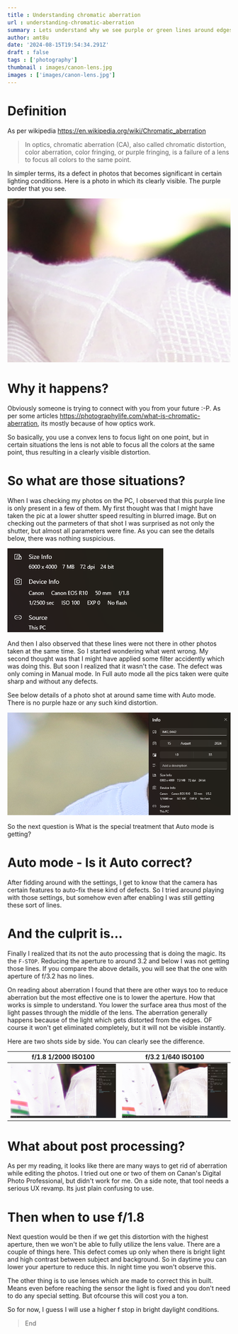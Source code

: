 ```yaml
---
title : Understanding chromatic aberration
url : understanding-chromatic-aberration
summary : Lets understand why we see purple or green lines around edges in bright daylight photos. And how can we prevent that from happening.
author: amt8u
date: '2024-08-15T19:54:34.291Z'
draft : false
tags : ['photography']
thumbnail : images/canon-lens.jpg
images : ['images/canon-lens.jpg']
---
```


# Definition
As per wikipedia https://en.wikipedia.org/wiki/Chromatic_aberration

> In optics, chromatic aberration (CA), also called chromatic distortion, color aberration, color fringing, or purple fringing, is a failure of a lens to focus all colors to the same point.

In simpler terms, its a defect in photos that becomes significant in certain lighting conditions. Here is a photo in which its clearly visible. The purple border that you see.

![chromatic-aberration-sample](images/chromatic-aberration.png)

# Why it happens?
Obviously someone is trying to connect with you from your future :-P. As per some articles https://photographylife.com/what-is-chromatic-aberration, its mostly because of how optics work.

So basically, you use a convex lens to focus light on one point, but in certain situations the lens is not able to focus all the colors at the same point, thus resulting in a clearly visible distortion.

# So what are those situations?
When I was checking my photos on the PC, I observed that this purple line is only present in a few of them. My first thought was that I might have taken the pic at a lower shutter speed resulting in blurred image. But on checking out the parmeters of that shot I was surprised as not only the shutter, but almost all parameters were fine. As you can see the details below, there was nothing suspicious.

![photo-details](images/photo-details.png)

And then I also observed that these lines were not there in other photos taken at the same time. So I started wondering what went wrong. My second thought was that I might have applied some filter accidently which was doing this. But soon I realized that it wasn't the case. The defect was only coming in Manual mode. In Full auto mode all the pics taken were quite sharp and without any defects.

See below details of a photo shot at around same time with Auto mode. There is no purple haze or any such kind distortion. 

![auto-mode](images/auto-mode.png)

So the next question is What is the special treatment that Auto mode is getting?

# Auto mode - Is it Auto correct?
After fidding around with the settings, I get to know that the camera has certain features to auto-fix these kind of defects. So I tried around playing with those settings, but somehow even after enabling I was still getting these sort of lines.

# And the culprit is...
Finally I realized that its not the auto processing that is doing the magic. Its the `F-STOP`. Reducing the aperture to around 3.2 and below I was not getting those lines. If you compare the above details, you will see that the one with aperture of f/3.2 has no lines. 

On reading about aberration I found that there are other ways too to reduce aberration but the most effective one is to lower the aperture. How that works is simple to understand. You lower the surface area thus most of the light passes through the middle of the lens. The aberration generally happens because of the light which gets distorted from the edges. OF course it won't get eliminated completely, but it will not be visible instantly.

Here are two shots side by side. You can clearly see the difference.

f/1.8 1/2000 ISO100 | f/3.2 1/640 ISO100
--- | ---
![](images/f-1.8.png) | ![](images/f-3.2.png)

# What about post processing?
As per my reading, it looks like there are many ways to get rid of aberration while editing the photos. I tried out one or two of them on Canan's Digital Photo Professional, but didn't work for me. On a side note, that tool needs a serious UX revamp. Its just plain confusing to use.

# Then when to use f/1.8
Next question would be then if we get this distortion with the highest aperture, then we won't be able to fully utilize the lens value. There are a couple of things here. This defect comes up only when there is bright light and high contrast between subject and background. So in daytime you can lower your aperture to reduce this. In night time you won't observe this.

The other thing is to use lenses which are made to correct this in built. Means even before reaching the sensor the light is fixed and you don't need to do any special setting. But ofcourse this will cost you a ton.

So for now, I guess I will use a higher f stop in bright daylight conditions.

> End